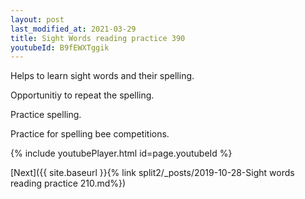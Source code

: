 ```yaml
---
layout: post
last_modified_at: 2021-03-29
title: Sight Words reading practice 390
youtubeId: B9fEWXTggik
---
```

 
 
Helps to learn sight words and their spelling.

Opportunitiy to repeat the spelling. 

Practice spelling. 
 
Practice for spelling bee competitions. 
 
{% include youtubePlayer.html id=page.youtubeId %}
 
 

[Next]({{ site.baseurl }}{% link  split2/_posts/2019-10-28-Sight words reading practice 210.md%})
 
